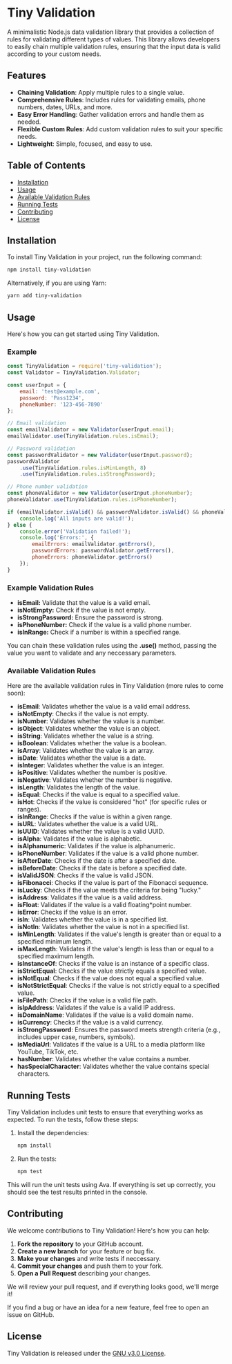 # Tiny Validation

A minimalistic Node.js data validation library that provides a collection of rules for validating different types of values. This library allows developers to easily chain multiple validation rules, ensuring that the input data is valid according to your custom needs.

## Features

- **Chaining Validation**: Apply multiple rules to a single value.
- **Comprehensive Rules**: Includes rules for validating emails, phone numbers, dates, URLs, and more.
- **Easy Error Handling**: Gather validation errors and handle them as needed.
- **Flexible Custom Rules**: Add custom validation rules to suit your specific needs.
- **Lightweight**: Simple, focused, and easy to use.

## Table of Contents

- [Installation](#installation)
- [Usage](#usage)
- [Available Validation Rules](#available-validation-rules)
- [Running Tests](#running-tests)
- [Contributing](#contributing)
- [License](#license)

## Installation

To install Tiny Validation in your project, run the following command:

```bash
npm install tiny-validation
```

Alternatively, if you are using Yarn:

```bash
yarn add tiny-validation
```

## Usage
Here's how you can get started using Tiny Validation.

### Example
```javascript
const TinyValidation = require('tiny-validation');
const Validator = TinyValidation.Validator;

const userInput = {
    email: 'test@example.com',
    password: 'Pass1234',
    phoneNumber: '123-456-7890'
};

// Email validation
const emailValidator = new Validator(userInput.email);
emailValidator.use(TinyValidation.rules.isEmail);

// Password validation
const passwordValidator = new Validator(userInput.password);
passwordValidator
    .use(TinyValidation.rules.isMinLength, 8)
    .use(TinyValidation.rules.isStrongPassword);

// Phone number validation
const phoneValidator = new Validator(userInput.phoneNumber);
phoneValidator.use(TinyValidation.rules.isPhoneNumber);

if (emailValidator.isValid() && passwordValidator.isValid() && phoneValidator.isValid()) {
    console.log('All inputs are valid!');
} else {
    console.error('Validation failed!');
    console.log('Errors:', {
        emailErrors: emailValidator.getErrors(),
        passwordErrors: passwordValidator.getErrors(),
        phoneErrors: phoneValidator.getErrors()
    });
}
```
### Example Validation Rules
* __isEmail:__ Validate that the value is a valid email.
* __isNotEmpty:__ Check if the value is not empty.
* __isStrongPassword:__ Ensure the password is strong.
* __isPhoneNumber:__ Check if the value is a valid phone number.
* __isInRange:__ Check if a number is within a specified range.

You can chain these validation rules using the __.use()__ method, passing the value you want to validate and any neccessary parameters.

### Available Validation Rules
Here are the available validation rules in Tiny Validation (more rules to come soon):

* __isEmail__: Validates whether the value is a valid email address.
* __isNotEmpty__: Checks if the value is not empty.
* __isNumber__: Validates whether the value is a number.
* __isObject__: Validates whether the value is an object.
* __isString__: Validates whether the value is a string.
* __isBoolean__: Validates whether the value is a boolean.
* __isArray__: Validates whether the value is an array.
* __isDate__: Validates whether the value is a date.
* __isInteger__: Validates whether the value is an integer.
* __isPositive__: Validates whether the number is positive.
* __isNegative__: Validates whether the number is negative.
* __isLength__: Validates the length of the value.
* __isEqual__: Checks if the value is equal to a specified value.
* __isHot__: Checks if the value is considered "hot" (for specific rules or ranges).
* __isInRange__: Checks if the value is within a given range.
* __isURL__: Validates whether the value is a valid URL.
* __isUUID__: Validates whether the value is a valid UUID.
* __isAlpha__: Validates if the value is alphabetic.
* __isAlphanumeric__: Validates if the value is alphanumeric.
* __isPhoneNumber__: Validates if the value is a valid phone number.
* __isAfterDate__: Checks if the date is after a specified date.
* __isBeforeDate__: Checks if the date is before a specified date.
* __isValidJSON__: Checks if the value is valid JSON.
* __isFibonacci__: Checks if the value is part of the Fibonacci sequence.
* __isLucky__: Checks if the value meets the criteria for being "lucky."
* __isAddress__: Validates if the value is a valid address.
* __isFloat__: Validates if the value is a valid floating*point number.
* __isError__: Checks if the value is an error.
* __isIn__: Validates whether the value is in a specified list.
* __isNotIn__: Validates whether the value is not in a specified list.
* __isMinLength__: Validates if the value's length is greater than or equal to a specified minimum length.
* __isMaxLength__: Validates if the value's length is less than or equal to a specified maximum length.
* __isInstanceOf__: Checks if the value is an instance of a specific class.
* __isStrictEqual__: Checks if the value strictly equals a specified value.
* __isNotEqual__: Checks if the value does not equal a specified value.
* __isNotStrictEqual__: Checks if the value is not strictly equal to a specified value.
* __isFilePath__: Checks if the value is a valid file path.
* __isIpAddress__: Validates if the value is a valid IP address.
* __isDomainName__: Validates if the value is a valid domain name.
* __isCurrency__: Checks if the value is a valid currency.
* __isStrongPassword__: Ensures the password meets strength criteria (e.g., includes upper case, numbers, symbols).
* __isMediaUrl__: Validates if the value is a URL to a media platform like YouTube, TikTok, etc.
* __hasNumber__: Validates whether the value contains a number.
* __hasSpecialCharacter__: Validates whether the value contains special characters.

## Running Tests
Tiny Validation includes unit tests to ensure that everything works as expected. To run the tests, follow these steps:
1. Install the dependencies:
   ```bash
   npm install
   ```
2. Run the tests:
   ```bash
   npm test
   ```
This will run the unit tests using Ava. If everything is set up correctly, you should see the test results printed in the console.

## Contributing
We welcome contributions to Tiny Validation! Here's how you can help:
1. __Fork the repository__ to your GitHub account.
2. __Create a new branch__ for your feature or bug fix.
3. __Make your changes__ and write tests if neccessary.
4. __Commit your changes__ and push them to your fork.
5. __Open a Pull Request__ describing your changes.

We will review your pull request, and if everything looks good, we'll merge it!

If you find a bug or have an idea for a new feature, feel free to open an issue on GitHub.

## License
Tiny Validation is released under the [GNU v3.0 License](LICENSE).